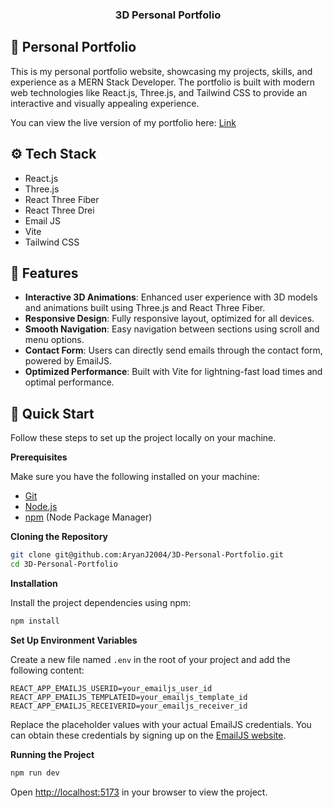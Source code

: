 
  <h3 align="center">3D Personal Portfolio</h3>
  
## <a name="personal-portfolio">🤖 Personal Portfolio</a>
This is my personal portfolio website, showcasing my projects, skills, and experience as a MERN Stack Developer. The portfolio is built with modern web technologies like React.js, Three.js, and Tailwind CSS to provide an interactive and visually appealing experience.

You can view the live version of my portfolio here: [Link](https://aryanj2004.vercel.app/](https://aryanj2004.github.io/3D-Portfolio/))



## <a name="tech-stack">⚙️ Tech Stack</a>

- React.js
- Three.js
- React Three Fiber
- React Three Drei
- Email JS
- Vite
- Tailwind CSS


## <a name="features">🔋 Features</a>


- **Interactive 3D Animations**: Enhanced user experience with 3D models and animations built using Three.js and React Three Fiber.
- **Responsive Design**: Fully responsive layout, optimized for all devices.
- **Smooth Navigation**: Easy navigation between sections using scroll and menu options.
- **Contact Form**: Users can directly send emails through the contact form, powered by EmailJS.
- **Optimized Performance**: Built with Vite for lightning-fast load times and optimal performance.

## <a name="quick-start">🤸 Quick Start</a>

Follow these steps to set up the project locally on your machine.

**Prerequisites**

Make sure you have the following installed on your machine:

- [Git](https://git-scm.com/)
- [Node.js](https://nodejs.org/en)
- [npm](https://www.npmjs.com/) (Node Package Manager)

**Cloning the Repository**

```bash
git clone git@github.com:AryanJ2004/3D-Personal-Portfolio.git
cd 3D-Personal-Portfolio
```

**Installation**

Install the project dependencies using npm:

```bash
npm install
```

**Set Up Environment Variables**

Create a new file named `.env` in the root of your project and add the following content:

```env
REACT_APP_EMAILJS_USERID=your_emailjs_user_id
REACT_APP_EMAILJS_TEMPLATEID=your_emailjs_template_id
REACT_APP_EMAILJS_RECEIVERID=your_emailjs_receiver_id
```

Replace the placeholder values with your actual EmailJS credentials. You can obtain these credentials by signing up on the [EmailJS website](https://www.emailjs.com/).

**Running the Project**

```bash
npm run dev
```

Open [http://localhost:5173](http://localhost:5173) in your browser to view the project.

#
